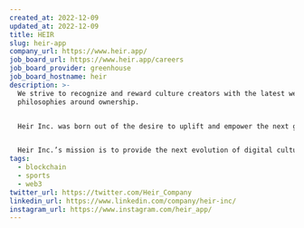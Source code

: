 ```yaml
---
created_at: 2022-12-09
updated_at: 2022-12-09
title: HEIR
slug: heir-app
company_url: https://www.heir.app/
job_board_url: https://www.heir.app/careers
job_board_provider: greenhouse
job_board_hostname: heir
description: >-
  We strive to recognize and reward culture creators with the latest web3
  philosophies around ownership.


  Heir Inc. was born out of the desire to uplift and empower the next generation of athletes (and creators) with innovative technology and tools to deepen engagement and monetization with their audiences. HEIR presents a new opportunity for athletes (and creators) to engage with their most loyal supporters, define new revenue streams and digital enterprises, and position their brands for the future, into the Web 3.0 universe.


  Heir Inc.’s mission is to provide the next evolution of digital culture to the world. We aim to redefine the perspective and functionality of digital culture while creating benefits for original culture creators and those who consume it early.
tags:
  - blockchain
  - sports
  - web3
twitter_url: https://twitter.com/Heir_Company
linkedin_url: https://www.linkedin.com/company/heir-inc/
instagram_url: https://www.instagram.com/heir_app/
---
```

